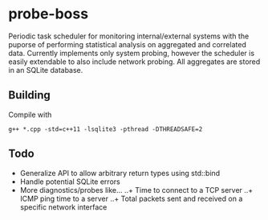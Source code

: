 # probe-boss
Periodic task scheduler for monitoring internal/external systems with the puporse of performing statistical analysis on aggregated and correlated data. Currently implements only system probing, however the scheduler is easily extendable to also include network probing. All aggregates are stored in an SQLite database.

## Building
Compile with
```
g++ *.cpp -std=c++11 -lsqlite3 -pthread -DTHREADSAFE=2
```

## Todo
+ Generalize API to allow arbitrary return types using std::bind
+ Handle potential SQLite errors
+ More diagnostics/probes like...
..+ Time to connect to a TCP server
..+ ICMP ping time to a server
..+ Total packets sent and received on a specific network interface
